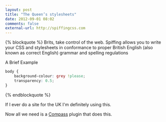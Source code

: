 ```yaml
---
layout: post
title: "The Queen’s stylesheets"
date: 2012-09-01 08:02
comments: false
external-url: http://spiffingcss.com
---
```

{% blockquote %}
Brits, take control of the web. Spiffing allows you to write your CSS and stylesheets in conformance to proper British English (also known as correct English) grammar and spelling regulations

A Brief Example
``` css
body {
    background-colour: grey !please;
    transparency: 0.5;
}
```
{% endblockquote %}

If I ever do a site for the UK I'm definitely using this.

Now all we need is a [Compass](http://www.compass-style.org) plugin that does this.